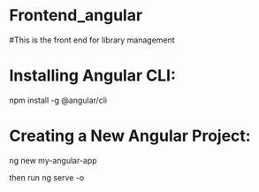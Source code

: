# Frontend_angular

#This is the front end for library management
# Installing Angular CLI:
npm install -g @angular/cli

# Creating a New Angular Project:
ng new my-angular-app

then run
ng serve -o

